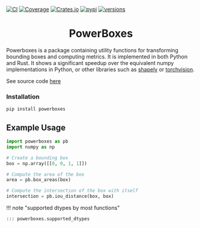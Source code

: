 
[![CI](https://github.com/smirkey/powerboxes/actions/workflows/ci.yml/badge.svg)](https://github.com/smirkey/powerboxes/actions/workflows/ci.yml)
[![Coverage](https://codecov.io/gh/smirkey/powerboxes/branch/main/graph/badge.svg)](https://codecov.io/gh/smirkey/powerboxes)
[![Crates.io](https://img.shields.io/crates/v/powerboxesrs.svg)](https://crates.io/crates/powerboxesrs)
[![pypi](https://img.shields.io/pypi/v/powerboxes.svg)](https://pypi.python.org/pypi/powerboxes)
[![versions](https://img.shields.io/pypi/pyversions/powerboxes.svg)](https://github.com/smirkey/powerboxes)

# <div align="center"> PowerBoxes </div>
Powerboxes is a package containing utility functions for transforming bounding boxes and computing metrics. It is implemented in both Python and Rust.
It shows a significant speedup over the equivalent numpy implementations in Python, or other libraries such as [shapely](https://github.com/shapely/shapely) or [torchvision](https://pytorch.org/vision/main/ops.html).


See source code [here](https://github.com/Smirkey/powerboxes)

### Installation
```console
pip install powerboxes
```

## Example Usage

```python
import powerboxes as pb
import numpy as np

# Create a bounding box
box = np.array([[0, 0, 1, 1]])

# Compute the area of the box
area = pb.box_areas(box)

# Compute the intersection of the box with itself
intersection = pb.iou_distance(box, box)
```

!!! note "supported dtypes by most functions"

    ::: powerboxes.supported_dtypes
